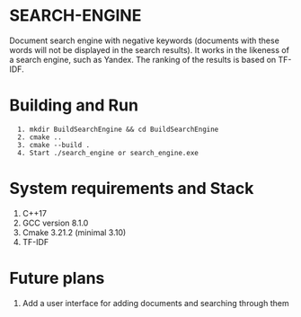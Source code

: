 # SEARCH-ENGINE
Document search engine with negative keywords (documents with these words will not be displayed in the search results). It works in the likeness of a search engine, such as 
Yandex. The ranking of the results is based on TF-IDF.
# Building and Run
```
  1. mkdir BuildSearchEngine && cd BuildSearchEngine
  2. cmake ..
  3. cmake --build .
  4. Start ./search_engine or search_engine.exe
```
# System requirements and Stack
  1. C++17
  2. GCC version 8.1.0
  3. Cmake 3.21.2 (minimal 3.10)
  4. TF-IDF
# Future plans
  1. Add a user interface for adding documents and searching through them
